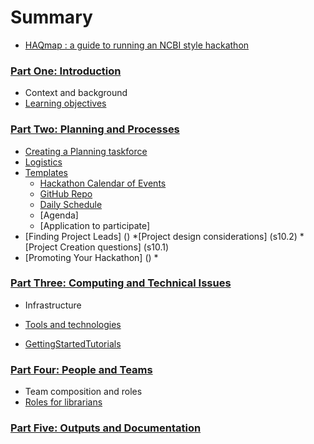 # Summary

* [HAQmap : a guide to running an NCBI style hackathon](README.md)

### [Part One: Introduction](introduction.md)
* Context and background
* [Learning objectives](learning_objectives.md)

### [Part Two: Planning and Processes](process.md)
* [Creating a Planning taskforce](PlanningTaskforce.md)
* [Logistics](Logistics.md)
* [Templates](TemplatesTools.md)
   * [Hackathon Calendar of Events](HackathonCalendarofEvents.md)
   * [GitHub Repo](GitHubRepo.md)
   * [Daily Schedule](DailySchedule.md)
  * [Agenda]
  * [Application to participate]
* [Finding Project Leads] (<generate document>)
  *[Project design considerations] (s10.2)
  *[Project Creation questions] (s10.1)
* [Promoting Your Hackathon] (<s8>)
  *
### [Part Three: Computing and Technical Issues](technological_issues.md)
* Infrastructure

* [Tools and technologies](tools.md)

* [GettingStartedTutorials](Tutorials.md)

### [Part Four: People and Teams](outputs.md)
* Team composition and roles
* [Roles for librarians](librarians.md)

### [Part Five: Outputs and Documentation](outputs.md)


